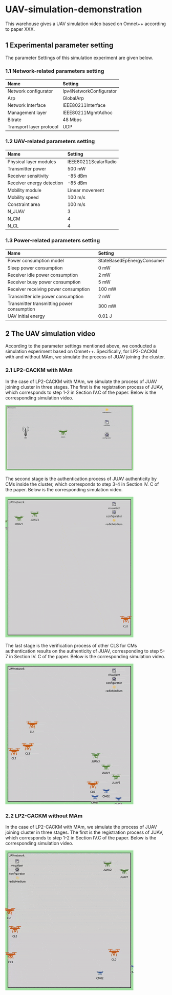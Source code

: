 # UAV-simulation-demonstration
This warehouse gives a UAV simulation video based on Omnet++ according to paper XXX.
## 1 Experimental parameter setting
The parameter Settings of this simulation experiment are given below.
### 1.1 Network-related parameters setting
| Name | Setting |
|:---------|:---------|
|Network configurator   | Ipv4NetworkConfigurator   |
| Arp   | GlobalArp   |
| Network Interface   | IEEE80211Interface   |
| Management layer   | IEEE80211MgmtAdhoc   |
| Bitrate   | 48 Mbps   |
| Transport layer protocol   | UDP   |
### 1.2 UAV-related parameters setting
| Name | Setting |
|:---------|:---------|
|Physical layer modules   | IEEE80211ScalarRadio   |
| Transmitter power   | 500 mW   |
| Receiver sensitivity   | -85 dBm   |
| Receiver energy detection   | -85 dBm   |
| Mobility module   | Linear movement   |
| Mobility speed   | 100 m/s   |
| Constraint area   | 100 m/s   |
| N_JUAV   | 3   |
| N_CM   | 4   |
| N_CL   | 4   |
### 1.3 Power-related parameters setting
| Name | Setting |
|:---------|:---------|
|Power consumption model   | StateBasedEpEnergyConsumer   |
| Sleep power consumption   | 0 mW  |
| Receiver idle power consumption   | 2 mW   |
| Receiver busy power consumption   | 5 mW   |
| Receiver receiving power consumption   | 100 mW   |
| Transmitter idle power consumption   | 2 mW   |
| Transmitter transmitting power consumption   | 300 mW   |
| UAV initial energy   | 0.01 J   |
## 2 The UAV simulation video
According to the parameter settings mentioned above, we conducted a simulation experiment based on Omnet++. Specifically, for LP2-CACKM with and without MAm, we simulate the process of JUAV joining the cluster.
### 2.1 LP2-CACKM with MAm
In the case of LP2-CACKM with MAm, we simulate the process of JUAV joining cluster in three stages. The first is the registration process of JUAV, which corresponds to step 1-2 in Section IV.C of the paper. Below is the corresponding simulation video.

![First Stage Demo](Simulation%20gif/First%20stage--LP2-CACKM%20with%20MAm.gif)

The second stage is the authentication process of JUAV authenticity by CMs inside the cluster, which corresponds to step 3-4 in Section IV. C of the paper. Below is the corresponding simulation video.

![Second Stage Demo](Simulation%20gif/Second%20stage--LP2-CACKM%20with%20MAm.gif)

The last stage is the verification process of other CLS for CMs authentication results on the authenticity of JUAV, corresponding to step 5-7 in Section IV. C of the paper. Below is the corresponding simulation video.

![Third Stage Demo](Simulation%20gif/Third%20stage--LP2-CACKM%20with%20MAm.gif)

### 2.2 LP2-CACKM without MAm
In the case of LP2-CACKM with MAm, we simulate the process of JUAV joining cluster in three stages. The first is the registration process of JUAV, which corresponds to step 1-2 in Section IV.C of the paper. Below is the corresponding simulation video.

![Wihout MAm](Simulation%20gif/LP2-CACKM%20without%20MAm.gif)

